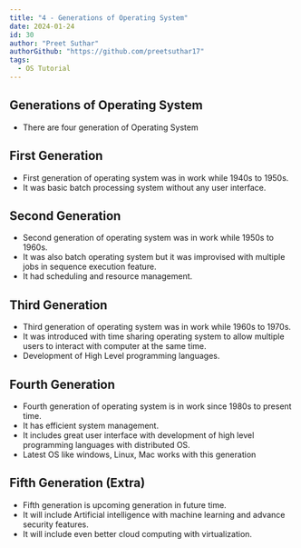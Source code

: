 ```yaml
---
title: "4 - Generations of Operating System"
date: 2024-01-24
id: 30
author: "Preet Suthar"
authorGithub: "https://github.com/preetsuthar17"
tags:
  - OS Tutorial
---
```


## Generations of Operating System

- There are four generation of Operating System

## First Generation

- First generation of operating system was in work while 1940s to 1950s.
- It was basic batch processing system without any user interface.

## Second Generation

- Second generation of operating system was in work while 1950s to 1960s.
- It was also batch operating system but it was improvised with multiple jobs in sequence execution feature.
- It had scheduling and resource management.

## Third Generation

- Third generation of operating system was in work while 1960s to 1970s.
- It was introduced with time sharing operating system to allow multiple users to interact with computer at the same time.
- Development of High Level programming languages.

## Fourth Generation

- Fourth generation of operating system is in work since 1980s to present time.
- It has efficient system management.
- It includes great user interface with development of high level programming languages with distributed OS.
- Latest OS like windows, Linux, Mac works with this generation

## Fifth Generation (Extra)

- Fifth generation is upcoming generation in future time.
- It will include Artificial intelligence with machine learning and advance security features.
- It will include even better cloud computing with virtualization.
